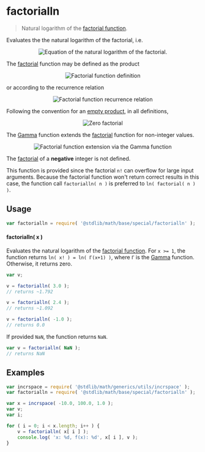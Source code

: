 factorialln
===

> Natural logarithm of the [factorial function][factorial-function].

<section class="intro">

Evaluates the the natural logarithm of the factorial, i.e.

<!-- <equation class="equation" label="eq:factorialln_function" align="center" raw="f(n)=\ln (n!)" alt="Equation of the natural logarithm of the factorial."> -->

<div class="equation" align="center" data-raw-text="f(n)=\ln (n!)" data-equation="eq:factorialln_equation">
    <img src="" alt="Equation of the natural logarithm of the factorial.">
    <br>
</div>

<!-- </equation> -->

The [factorial][factorial-function] function may be defined as the product

<!-- <equation class="equation" label="eq:factorial_function" align="center" raw="n! = \prod_{k=1}^n k" alt="Factorial function definition"> -->

<div class="equation" align="center" data-raw-text="n! = \prod_{k=1}^n k" data-equation="eq:factorial_function">
    <img src="" alt="Factorial function definition">
    <br>
</div>

<!-- </equation> -->

or according to the recurrence relation

<!-- <equation class="equation" label="eq:factorial_recurrence_relation" align="center" raw="n! = \begin{cases}1 &amp; \textrm{if } n = 0,\\(n-1)! \times n &amp; \textrm{if } n > 1\end{cases}" alt="Factorial function recurrence relation"> -->

<div class="equation" align="center" data-raw-text="n! = \begin{cases}1 &amp; \textrm{if } n = 0,\\(n-1)! \times n &amp; \textrm{if } n > 1\end{cases}" data-equation="eq:factorial_recurrence_relation">
    <img src="" alt="Factorial function recurrence relation">
    <br>
</div>

<!-- </equation> -->

Following the convention for an [empty product][empty-product], in all definitions,

<!-- <equation class="equation" label="eq:zero_factorial" align="center" raw="0! = 1" alt="Zero factorial"> -->

<div class="equation" align="center" data-raw-text="0! = 1" data-equation="eq:zero_factorial">
    <img src="" alt="Zero factorial">
    <br>
</div>

<!-- </equation> -->

The [Gamma][gamma-function] function extends the [factorial][factorial-function] function for non-integer values.

<!-- <equation class="equation" label="eq:factorial_function_and_gamma" align="center" raw="n! = \Gamma(n+1)" alt="Factorial function extension via the Gamma function"> -->

<div class="equation" align="center" data-raw-text="n! = \Gamma(n+1)" data-equation="eq:factorial_function_and_gamma">
    <img src="" alt="Factorial function extension via the Gamma function">
    <br>
</div>

<!-- </equation> -->

The [factorial][factorial-function] of a __negative__ integer is not defined.

This function is provided since the factorial `n!` can overflow for large input arguments. Because the factorial function won't return correct results in this case,  the function call `factorialln( n )` is  preferred to `ln( factorial( n ) )`.

<!-- </intro> -->

<section class="usage">

## Usage

``` javascript
var factorialln = require( '@stdlib/math/base/special/factorialln' );
```


#### factorialln( x )

Evaluates the natural logarithm of the [factorial function][factorial-function]. For `x >= 1`, the function returns `ln( x! ) = ln( Γ(x+1) )`, where `Γ` is the [Gamma][gamma-function] function. Otherwise, it returns zero.

``` javascript
var v;

v = factorialln( 3.0 );
// returns ~1.792

v = factorialln( 2.4 );
// returns ~1.092

v = factorialln( -1.0 );
// returns 0.0
```

If provided `NaN`, the function returns `NaN`.

``` javascript
var v = factorialln( NaN );
// returns NaN
```

<!-- </usage> -->

<section class="examples">

## Examples

``` javascript
var incrspace = require( '@stdlib/math/generics/utils/incrspace' );
var factorialln = require( '@stdlib/math/base/special/factorialln' );

var x = incrspace( -10.0, 100.0, 1.0 );
var v;
var i;

for ( i = 0; i < x.length; i++ ) {
    v = factorialln( x[ i ] );
    console.log( 'x: %d, f(x): %d', x[ i ], v );
}
```

<!-- </examples> -->

<section class="links">

[gamma-function]: https://en.wikipedia.org/wiki/Gamma_Function
[factorial-function]: https://en.wikipedia.org/wiki/Factorial
[empty-product]: https://en.wikipedia.org/wiki/Empty_product

<!-- </links> -->
